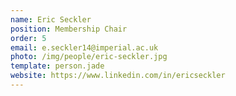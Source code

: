 ```yaml
---
name: Eric Seckler
position: Membership Chair
order: 5
email: e.seckler14@imperial.ac.uk
photo: /img/people/eric-seckler.jpg
template: person.jade
website: https://www.linkedin.com/in/ericseckler
---
```

<!-- TODO -->
